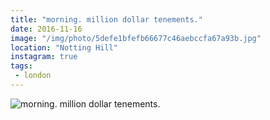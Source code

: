 ```yaml
---
title: "morning. million dollar tenements."
date: 2016-11-16
image: "/img/photo/5defe1bfefb66677c46aebccfa67a93b.jpg"
location: "Notting Hill"
instagram: true
tags:
 - london
---
```


![morning. million dollar tenements.](/img/photo/5defe1bfefb66677c46aebccfa67a93b.jpg)
